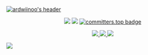 [![ardwiinoo's header](./images/ardwiinoo.svg)](https://ardwiinoo.my.id/)

<p align="center">
  <img src="https://visitor-badge.laobi.icu/badge?page_id=ardwiinoo.ardwiinoo" />
  <a href="https://github.com/ardwiinoo"><img src="https://img.shields.io/github/followers/ardwiinoo?label=followers&style=social"/></a>
  <a href="https://user-badge.committers.top/indonesia/ardwiinoo"><img src="https://user-badge.committers.top/indonesia/ardwiinoo.svg" alt="committers.top badge"></a>
</p>

<p align="center">
   <a href="https://www.instagram.com/scaraatsx?igsh=MWl4N2VyNnNvaXd1Yw==">
    <img src="https://img.shields.io/badge/ardwino_-0078D4?style=for-the-badge&logo=Instagram&logoColor=00AEFF&labelColor=black&color=black">
  </a>
  <a href="https://www.linkedin.com/in/guntur-alamsyah-putra-544a4928a?u">
    <img src="https://img.shields.io/badge/-arif%20dwi%20nugroho-blue?style=for-the-badge&logo=Linkedin&logoColor=00AEFF&labelColor=black&color=black">
  </a>
  <a href="guntur.alamsyahptr@gmail.com">
    <img src="https://img.shields.io/badge/ardwiinoo@proton.me-0078D4?style=for-the-badge&logo=Microsoft-Outlook&logoColor=00AEFF&labelColor=black&color=black">
  </a>
</p>

<img src="https://user-images.githubusercontent.com/73097560/115834477-dbab4500-a447-11eb-908a-139a6edaec5c.gif">
